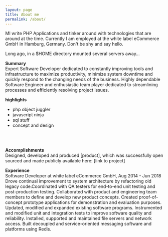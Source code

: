 ```yaml
---
layout: page
title: About me
permalink: /about/
---
```


MI write PHP Applications and tinker around with technologies that
are around at the time. Currently I am employed at the white label eCommerce GmbH in Hamburg, Germany. Don't be shy 
and say hello.

Long ago, in a $HOME directory mounted several servers away…


**Summary**<br>
Expert Software Developer dedicated to constantly improving tools and infrastructure to maximize productivity, minimize system downtime and quickly respond to the
changing needs of the business. Highly dependable Software Engineer and enthusiastic team player dedicated to streamlining processes and efficiently resolving project
issues.

**highlights**

* php object juggler
* javascript ninja
* sql stuff
* concept and design
<br>
<br>

**Accomplishments**<br>
Designed, developed and produced [product], which was successfully open sourced and made publicly available here: [link to project]

**Experience**<br>
Software Developer at white label eCommerce GmbH, Aug 2014 - Jun 2018<br>
Drove continual improvement to system architecture by refactoring old legacy code.Coordinated with QA testers for end-to-end unit testing and post-production testing.
Collaborated with product and engineering team members to define and develop new product concepts. Created proof-of-concept prototype applications for demonstration and
evaluation purposes. Updated, modified and expanded existing software programs. Instrumented and modified unit and integration tests to improve software quality and
reliability. Installed, supported and maintained file servers and network access. Built decoupled and service-oriented messaging software and platforms using Redis.

